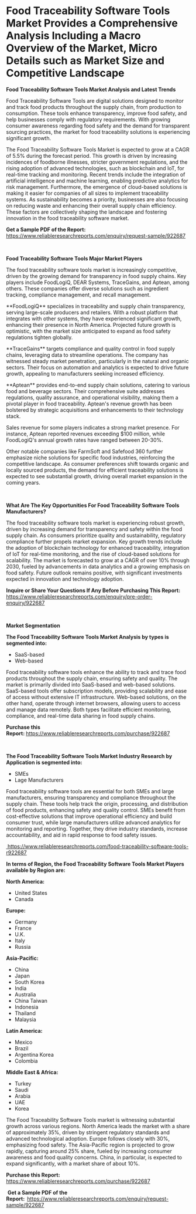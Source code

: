 <p><h1>Food Traceability Software Tools Market Provides a Comprehensive Analysis Including a Macro Overview of the Market, Micro Details such as Market Size and Competitive Landscape</h1></p><p><strong>Food Traceability Software Tools Market Analysis and Latest Trends</strong></p>
<p><p>Food Traceability Software Tools are digital solutions designed to monitor and track food products throughout the supply chain, from production to consumption. These tools enhance transparency, improve food safety, and help businesses comply with regulatory requirements. With growing consumer awareness regarding food safety and the demand for transparent sourcing practices, the market for food traceability solutions is experiencing significant growth.</p><p>The Food Traceability Software Tools Market is expected to grow at a CAGR of 5.5% during the forecast period. This growth is driven by increasing incidences of foodborne illnesses, stricter government regulations, and the rising adoption of advanced technologies, such as blockchain and IoT, for real-time tracking and monitoring. Recent trends include the integration of artificial intelligence and machine learning, enabling predictive analytics for risk management. Furthermore, the emergence of cloud-based solutions is making it easier for companies of all sizes to implement traceability systems. As sustainability becomes a priority, businesses are also focusing on reducing waste and enhancing their overall supply chain efficiency. These factors are collectively shaping the landscape and fostering innovation in the food traceability software market.</p></p>
<p><strong>Get a Sample PDF of the Report:&nbsp;</strong> <a href="https://www.reliableresearchreports.com/enquiry/request-sample/922687?utm_campaign=3370&utm_medium=2&utm_source=Github&utm_content=ia&utm_term=18042025&utm_id=food-traceability-software-tools">https://www.reliableresearchreports.com/enquiry/request-sample/922687</a></p>
<p>&nbsp;</p>
<p><strong>Food Traceability Software Tools Major Market Players</strong></p>
<p><p>The food traceability software tools market is increasingly competitive, driven by the growing demand for transparency in food supply chains. Key players include FoodLogiQ, DEAR Systems, TraceGains, and Aptean, among others. These companies offer diverse solutions such as ingredient tracking, compliance management, and recall management.</p><p>**FoodLogiQ** specializes in traceability and supply chain transparency, serving large-scale producers and retailers. With a robust platform that integrates with other systems, they have experienced significant growth, enhancing their presence in North America. Projected future growth is optimistic, with the market size anticipated to expand as food safety regulations tighten globally.</p><p>**TraceGains** targets compliance and quality control in food supply chains, leveraging data to streamline operations. The company has witnessed steady market penetration, particularly in the natural and organic sectors. Their focus on automation and analytics is expected to drive future growth, appealing to manufacturers seeking increased efficiency.</p><p>**Aptean** provides end-to-end supply chain solutions, catering to various food and beverage sectors. Their comprehensive suite addresses regulations, quality assurance, and operational visibility, making them a pivotal player in food traceability. Aptean's revenue growth has been bolstered by strategic acquisitions and enhancements to their technology stack.</p><p>Sales revenue for some players indicates a strong market presence. For instance, Aptean reported revenues exceeding $100 million, while FoodLogiQ's annual growth rates have ranged between 20-30%. </p><p>Other notable companies like FarmSoft and Safefood 360 further emphasize niche solutions for specific food industries, reinforcing the competitive landscape. As consumer preferences shift towards organic and locally sourced products, the demand for efficient traceability solutions is expected to see substantial growth, driving overall market expansion in the coming years.</p></p>
<p>&nbsp;</p>
<p><strong>What Are The Key Opportunities For Food Traceability Software Tools Manufacturers?</strong></p>
<p><p>The food traceability software tools market is experiencing robust growth, driven by increasing demand for transparency and safety within the food supply chain. As consumers prioritize quality and sustainability, regulatory compliance further propels market expansion. Key growth trends include the adoption of blockchain technology for enhanced traceability, integration of IoT for real-time monitoring, and the rise of cloud-based solutions for scalability. The market is forecasted to grow at a CAGR of over 10% through 2030, fueled by advancements in data analytics and a growing emphasis on food safety. Future outlook remains positive, with significant investments expected in innovation and technology adoption.</p></p>
<p><strong>Inquire or Share Your Questions If Any Before Purchasing This Report:</strong> <a href="https://www.reliableresearchreports.com/enquiry/pre-order-enquiry/922687?utm_campaign=3370&utm_medium=2&utm_source=Github&utm_content=ia&utm_term=18042025&utm_id=food-traceability-software-tools">https://www.reliableresearchreports.com/enquiry/pre-order-enquiry/922687</a></p>
<p>&nbsp;</p>
<p><strong>Market Segmentation</strong></p>
<p><strong>The Food Traceability Software Tools Market Analysis by types is segmented into:</strong></p>
<p><ul><li>SaaS-based</li><li>Web-based</li></ul></p>
<p><p>Food traceability software tools enhance the ability to track and trace food products throughout the supply chain, ensuring safety and quality. The market is primarily divided into SaaS-based and web-based solutions. SaaS-based tools offer subscription models, providing scalability and ease of access without extensive IT infrastructure. Web-based solutions, on the other hand, operate through internet browsers, allowing users to access and manage data remotely. Both types facilitate efficient monitoring, compliance, and real-time data sharing in food supply chains.</p></p>
<p><strong>Purchase this Report:&nbsp;</strong><a href="https://www.reliableresearchreports.com/purchase/922687?utm_campaign=3370&utm_medium=2&utm_source=Github&utm_content=ia&utm_term=18042025&utm_id=food-traceability-software-tools">https://www.reliableresearchreports.com/purchase/922687</a></p>
<p>&nbsp;</p>
<p><strong>The Food Traceability Software Tools Market Industry Research by Application is segmented into:</strong></p>
<p><ul><li>SMEs</li><li>Lage Manufacturers</li></ul></p>
<p><p>Food traceability software tools are essential for both SMEs and large manufacturers, ensuring transparency and compliance throughout the supply chain. These tools help track the origin, processing, and distribution of food products, enhancing safety and quality control. SMEs benefit from cost-effective solutions that improve operational efficiency and build consumer trust, while large manufacturers utilize advanced analytics for monitoring and reporting. Together, they drive industry standards, increase accountability, and aid in rapid response to food safety issues.</p></p>
<p><a href="https://www.reliableresearchreports.com/food-traceability-software-tools-r922687?utm_campaign=3370&utm_medium=2&utm_source=Github&utm_content=ia&utm_term=18042025&utm_id=food-traceability-software-tools">&nbsp;https://www.reliableresearchreports.com/food-traceability-software-tools-r922687</a></p>
<p><strong>In terms of Region, the Food Traceability Software Tools Market Players available by Region are:</strong></p>
<p>
    <p> <strong> North America: </strong>
        <ul>
            <li>United States</li>
            <li>Canada</li>
        </ul>
        </p> 
    <p> <strong> Europe: </strong>
        <ul>
            <li>Germany</li>
            <li>France</li>
            <li>U.K.</li>
            <li>Italy</li>
            <li>Russia</li>
        </ul>
        </p> 
    <p> <strong> Asia-Pacific: </strong>
        <ul>
            <li>China</li>
            <li>Japan</li>
            <li>South Korea</li>
            <li>India</li>
            <li>Australia</li>
            <li>China Taiwan</li>
            <li>Indonesia</li>
            <li>Thailand</li>
            <li>Malaysia</li>
        </ul>
        </p> 
    <p> <strong> Latin America: </strong>
        <ul>
            <li>Mexico</li>
            <li>Brazil</li>
            <li>Argentina Korea</li>
            <li>Colombia</li>
        </ul>
        </p> 
    <p> <strong> Middle East & Africa: </strong>
        <ul>
            <li>Turkey</li>
            <li>Saudi</li>
            <li>Arabia</li>
            <li>UAE</li>
            <li>Korea</li>
        </ul>
    </p>
    </p>
<p><p>The Food Traceability Software Tools market is witnessing substantial growth across various regions. North America leads the market with a share of approximately 35%, driven by stringent regulatory standards and advanced technological adoption. Europe follows closely with 30%, emphasizing food safety. The Asia-Pacific region is projected to grow rapidly, capturing around 25% share, fueled by increasing consumer awareness and food quality concerns. China, in particular, is expected to expand significantly, with a market share of about 10%.</p></p>
<p><strong>Purchase this Report: </strong><a href="https://www.reliableresearchreports.com/purchase/922687?utm_campaign=3370&utm_medium=2&utm_source=Github&utm_content=ia&utm_term=18042025&utm_id=food-traceability-software-tools">https://www.reliableresearchreports.com/purchase/922687</a></p>
<p>&nbsp;<strong>Get a Sample PDF of the Report:&nbsp;&nbsp;</strong><a href="https://www.reliableresearchreports.com/enquiry/request-sample/922687?utm_campaign=3370&utm_medium=2&utm_source=Github&utm_content=ia&utm_term=18042025&utm_id=food-traceability-software-tools">https://www.reliableresearchreports.com/enquiry/request-sample/922687</a></p>
<p><strong></strong></p>
<p><p></p><p></p><p></p></p>